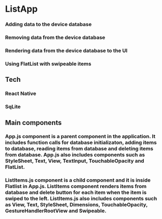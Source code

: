 # ListApp

### Adding data to the device database
### Removing data from the device database
### Rendering data from the device database to the UI
### Using FlatList with swipeable items

## Tech

### React Native
### SqLite


## Main components

### App.js component is a parent component in the application. It includes function calls for database initializaton, adding items to database, reading items from database and deleting items from database. App.js also includes components such as StyleSheet, Text, View, TextInput, TouchableOpacity and FlatList.

### ListItems.js component is a child component and it is inside Flatlist in App.js. ListItems component renders items from database and delete button for each item when the item is swiped to the left. ListItems.js also includes components such as View, Text, StyleSheet, Dimensions, TouchableOpacity, GestureHandlerRootView and Swipeable.
